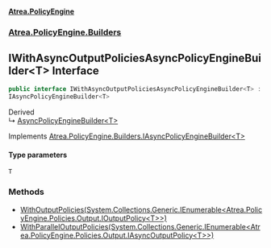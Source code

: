 #### [Atrea.PolicyEngine](./index.md 'index')
### [Atrea.PolicyEngine.Builders](./Atrea-PolicyEngine-Builders.md 'Atrea.PolicyEngine.Builders')
## IWithAsyncOutputPoliciesAsyncPolicyEngineBuilder&lt;T&gt; Interface
```csharp
public interface IWithAsyncOutputPoliciesAsyncPolicyEngineBuilder<T> :
IAsyncPolicyEngineBuilder<T>
```
Derived  
&#8627; [AsyncPolicyEngineBuilder&lt;T&gt;](./Atrea-PolicyEngine-Builders-AsyncPolicyEngineBuilder-T-.md 'Atrea.PolicyEngine.Builders.AsyncPolicyEngineBuilder&lt;T&gt;')  

Implements [Atrea.PolicyEngine.Builders.IAsyncPolicyEngineBuilder&lt;](./Atrea-PolicyEngine-Builders-IAsyncPolicyEngineBuilder-T-.md 'Atrea.PolicyEngine.Builders.IAsyncPolicyEngineBuilder&lt;T&gt;')[T](#Atrea-PolicyEngine-Builders-IWithAsyncOutputPoliciesAsyncPolicyEngineBuilder-T--T 'Atrea.PolicyEngine.Builders.IWithAsyncOutputPoliciesAsyncPolicyEngineBuilder&lt;T&gt;.T')[&gt;](./Atrea-PolicyEngine-Builders-IAsyncPolicyEngineBuilder-T-.md 'Atrea.PolicyEngine.Builders.IAsyncPolicyEngineBuilder&lt;T&gt;')  
#### Type parameters
<a name='Atrea-PolicyEngine-Builders-IWithAsyncOutputPoliciesAsyncPolicyEngineBuilder-T--T'></a>
`T`  
  
### Methods
- [WithOutputPolicies(System.Collections.Generic.IEnumerable&lt;Atrea.PolicyEngine.Policies.Output.IOutputPolicy&lt;T&gt;&gt;)](./Atrea-PolicyEngine-Builders-IWithAsyncOutputPoliciesAsyncPolicyEngineBuilder-T--WithOutputPolicies(System-Collections-Generic-IEnumerable-Atrea-PolicyEngine-Policies-Output-IOutputPolicy-T--).md 'Atrea.PolicyEngine.Builders.IWithAsyncOutputPoliciesAsyncPolicyEngineBuilder&lt;T&gt;.WithOutputPolicies(System.Collections.Generic.IEnumerable&lt;Atrea.PolicyEngine.Policies.Output.IOutputPolicy&lt;T&gt;&gt;)')
- [WithParallelOutputPolicies(System.Collections.Generic.IEnumerable&lt;Atrea.PolicyEngine.Policies.Output.IAsyncOutputPolicy&lt;T&gt;&gt;)](./Atrea-PolicyEngine-Builders-IWithAsyncOutputPoliciesAsyncPolicyEngineBuilder-T--WithParallelOutputPolicies(System-Collections-Generic-IEnumerable-Atrea-PolicyEngine-Policies-Output-IAsyncOutputPolicy-T--).md 'Atrea.PolicyEngine.Builders.IWithAsyncOutputPoliciesAsyncPolicyEngineBuilder&lt;T&gt;.WithParallelOutputPolicies(System.Collections.Generic.IEnumerable&lt;Atrea.PolicyEngine.Policies.Output.IAsyncOutputPolicy&lt;T&gt;&gt;)')

